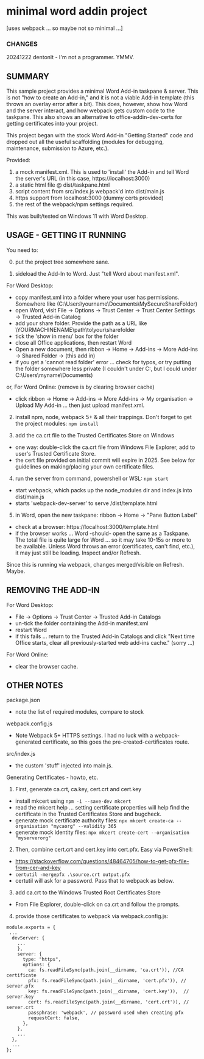 # minimal word addin project
[uses webpack ... so maybe not so minimal ...]

### CHANGES
20241222 dentonlt - I'm not a programmer. YMMV.

## SUMMARY

This sample project provides a minimal Word Add-in taskpane & server. This
is not "how to create an Add-in," and it is not a viable Add-in
template (this throws an overlay error after a bit). This does, however,
show how Word and the server interact, and how webpack gets custom code to the
taskpane. This also shows an alternative to office-addin-dev-certs for
getting certificates into your project.

This project began with the stock Word Add-in "Getting Started" code and
dropped out all the useful scaffolding (modules for debugging, maintenance,
submission to Azure, etc.).

Provided:
1. a mock manifest.xml. This is used to 'install' the Add-in
  and tell Word the server's URL (in this case, https://localhost:3000)
2. a static html file @ dist/taskpane.html
3. script content from src/index.js webpack'd into dist/main.js
4. https support from localhost:3000 (dummy certs provided)
5. the rest of the webpack/npm settings required.

This was built/tested on Windows 11 with Word Desktop.

## USAGE - GETTING IT RUNNING

You need to:

0. put the project tree somewhere sane.

1. sideload the Add-In to Word. Just "tell Word about manifest.xml".

For Word Desktop:
* copy manifest.xml into a folder where your user has permissions.
  Somewhere like (C:\Users\yourname\Documents\MySecureShareFolder)
* open Word, visit File -> Options -> Trust Center -> Trust Center Settings
  -> Trusted Add-in Catalog
* add your share folder. Provide the path as a URL like
  \\YOURMACHINENAME\path\to\your\sharefolder
* tick the 'show in menu' box for the folder
* close all Office applications, then restart Word
* Open a new document, then ribbon -> Home -> Add-ins -> More Add-ins ->
  Shared Folder -> (this add in)
* if you get a 'cannot read folder' error ... check for typos, or try
  putting the folder somewhere less private (I couldn't under C:\, but
  I could under C:\Users\myname\Documents\)

or, For Word Online: (remove is by clearing browser cache)
* click ribbon -> Home -> Add-ins -> More Add-ins -> My organisation ->
  Upload My Add-in ... then just upload manifest.xml.

2. install npm, node, webpack 5+ & all their trappings.
    Don't forget to get the project modules: `npm install`

3. add the ca.crt file to the Trusted Certificates Store on Windows
* one way: double-click the ca.crt file from Windows File Explorer, add
  to user's Trusted Certificate Store.
* the cert file provided on initial commit will expire in 2025. See below
  for guidelines on making/placing your own certificate files.

4. run the server from command, powershell or WSL: `npm start`
* start webpack, which packs up the node_modules dir and index.js into dist/main.js
* starts 'webpack-dev-server' to serve /dist/template.html

5. in Word, open the new taskpane: ribbon -> Home -> "Pane Button Label"
* check at a browser: https://localhost:3000/template.html
* if the browser works ... Word -should- open the same as a Taskpane. The
   total file is quite large for Word ... so it may take 10-15s or more to be
   available. Unless Word throws an error (certificates, can't find, etc.), it
   may just still be loading. Inspect and/or Refresh.

Since this is running via webpack, changes merged/visible on Refresh. Maybe.


## REMOVING THE ADD-IN

For Word Desktop:
* File -> Options -> Trust Center -> Trusted Add-in Catalogs
* un-tick the folder containing the Add-in manifest.xml
* restart Word
* if this fails ... return to the Trusted Add-in Catalogs and click "Next time
  Office starts, clear all previously-started web add-ins cache." (sorry ...)

For Word Online:
* clear the browser cache.

## OTHER NOTES

package.json
* note the list of required modules, compare to stock

webpack.config.js
* Note Webpack 5+ HTTPS settings. I had no luck with a webpack-generated
  certificate, so this goes the pre-created-certificates route.

src/index.js
* the custom 'stuff' injected into main.js.

Generating Certificates - howto, etc.
1. First, generate ca.crt, ca.key, cert.crt and cert.key
* install mkcert using `npm -i --save-dev mkcert`
* read the mkcert help ... setting certificate properties will help find
   the certificate in the Trusted Certificates Store and bugcheck.
* generate mock certificate authority files:
  `npx mkcert create-ca --organisation "mycaorg" --validity 365`
* generate mock identity files:
  `npx mkcert create-cert --organisation "myserverorg"`
2. Then, combine cert.crt and cert.key into cert.pfx. Easy via PowerShell:
* https://stackoverflow.com/questions/48464705/how-to-get-pfx-file-from-cer-and-key
* `certutil -mergepfx .\source.crt output.pfx`
*  certutil will ask for a password. Pass that to webpack as below.
3. add ca.crt to the Windows Trusted Root Certificates Store
  * From File Explorer, double-click on ca.crt and follow the prompts.
4. provide those certificates to webpack via webpack.config.js:
```
module.exports = {
 ...
  devServer: {
    ...
    },
    server: {
      type: "https",
      options: {
        ca: fs.readFileSync(path.join(__dirname, 'ca.crt')), //CA certificate
        pfx: fs.readFileSync(path.join(__dirname, 'cert.pfx')), // server.pfx 
        key: fs.readFileSync(path.join(__dirname, 'cert.key')),  // server.key
        cert: fs.readFileSync(path.join(__dirname, 'cert.crt')), // server.crt
        passphrase: 'webpack', // password used when creating pfx
        requestCert: false,  
      },
    },
    ...
  },
  ...
};
```



